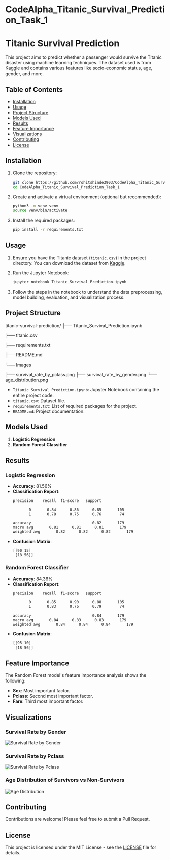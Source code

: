 # CodeAlpha_Titanic_Survival_Prediction_Task_1

# Titanic Survival Prediction

This project aims to predict whether a passenger would survive the Titanic disaster using machine learning techniques. The dataset used is from Kaggle and contains various features like socio-economic status, age, gender, and more.

## Table of Contents

- [Installation](#installation)
- [Usage](#usage)
- [Project Structure](#project-structure)
- [Models Used](#models-used)
- [Results](#results)
- [Feature Importance](#feature-importance)
- [Visualizations](#visualizations)
- [Contributing](#contributing)
- [License](#license)

## Installation

1. Clone the repository:
    ```bash
    git clone https://github.com/rohitshinde3903/CodeAlpha_Titanic_Survival_Prediction_Task_1.git
    cd CodeAlpha_Titanic_Survival_Prediction_Task_1
    ```

2. Create and activate a virtual environment (optional but recommended):
    ```bash
    python3 -m venv venv
    source venv/bin/activate
    ```

3. Install the required packages:
    ```bash
    pip install -r requirements.txt
    ```

## Usage

1. Ensure you have the Titanic dataset (`titanic.csv`) in the project directory. You can download the dataset from [Kaggle](https://www.kaggle.com/c/titanic/data).

2. Run the Jupyter Notebook:
    ```bash
    jupyter notebook Titanic_Survival_Prediction.ipynb
    ```

3. Follow the steps in the notebook to understand the data preprocessing, model building, evaluation, and visualization process.

## Project Structure

titanic-survival-prediction/
├── Titanic_Survival_Prediction.ipynb

├── titanic.csv

├── requirements.txt

├── README.md

└── Images

 ├── survival_rate_by_pclass.png
 ├── survival_rate_by_gender.png
 └── age_distribution.png


- `Titanic_Survival_Prediction.ipynb`: Jupyter Notebook containing the entire project code.
- `titanic.csv`: Dataset file.
- `requirements.txt`: List of required packages for the project.
- `README.md`: Project documentation.

## Models Used

1. **Logistic Regression**
2. **Random Forest Classifier**

## Results

### Logistic Regression
- **Accuracy**: 81.56%
- **Classification Report**:
    ```
    precision    recall  f1-score   support

           0       0.84      0.86      0.85       105
           1       0.78      0.75      0.76        74

    accuracy                           0.82       179
    macro avg       0.81      0.81      0.81       179
    weighted avg       0.82      0.82      0.82       179
    ```
- **Confusion Matrix**:
    ```
    [[90 15]
     [18 56]]
    ```

### Random Forest Classifier
- **Accuracy**: 84.36%
- **Classification Report**:
    ```
    precision    recall  f1-score   support

           0       0.85      0.90      0.88       105
           1       0.83      0.76      0.79        74

    accuracy                           0.84       179
    macro avg       0.84      0.83      0.83       179
    weighted avg       0.84      0.84      0.84       179
    ```
- **Confusion Matrix**:
    ```
    [[95 10]
     [18 56]]
    ```

## Feature Importance

The Random Forest model's feature importance analysis shows the following:
- **Sex**: Most important factor.
- **Pclass**: Second most important factor.
- **Fare**: Third most important factor.

## Visualizations

### Survival Rate by Gender
![Survival Rate by Gender](images/survival_rate_by_gender.png)

### Survival Rate by Pclass
![Survival Rate by Pclass](images/survival_rate_by_pclass.png)

### Age Distribution of Survivors vs Non-Survivors
![Age Distribution](images/age_distribution.png)

## Contributing

Contributions are welcome! Please feel free to submit a Pull Request.

## License

This project is licensed under the MIT License - see the [LICENSE](LICENSE) file for details.


